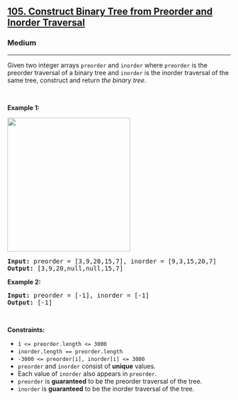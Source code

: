 <h2><a href="https://leetcode.com/problems/construct-binary-tree-from-preorder-and-inorder-traversal/">105. Construct Binary Tree from Preorder and Inorder Traversal</a></h2><h3>Medium</h3><hr><div style="user-select: auto;"><p style="user-select: auto;">Given two integer arrays <code style="user-select: auto;">preorder</code> and <code style="user-select: auto;">inorder</code> where <code style="user-select: auto;">preorder</code> is the preorder traversal of a binary tree and <code style="user-select: auto;">inorder</code> is the inorder traversal of the same tree, construct and return <em style="user-select: auto;">the binary tree</em>.</p>

<p style="user-select: auto;">&nbsp;</p>
<p style="user-select: auto;"><strong style="user-select: auto;">Example 1:</strong></p>
<img alt="" src="https://assets.leetcode.com/uploads/2021/02/19/tree.jpg" style="width: 277px; height: 302px; user-select: auto;">
<pre style="user-select: auto;"><strong style="user-select: auto;">Input:</strong> preorder = [3,9,20,15,7], inorder = [9,3,15,20,7]
<strong style="user-select: auto;">Output:</strong> [3,9,20,null,null,15,7]
</pre>

<p style="user-select: auto;"><strong style="user-select: auto;">Example 2:</strong></p>

<pre style="user-select: auto;"><strong style="user-select: auto;">Input:</strong> preorder = [-1], inorder = [-1]
<strong style="user-select: auto;">Output:</strong> [-1]
</pre>

<p style="user-select: auto;">&nbsp;</p>
<p style="user-select: auto;"><strong style="user-select: auto;">Constraints:</strong></p>

<ul style="user-select: auto;">
	<li style="user-select: auto;"><code style="user-select: auto;">1 &lt;= preorder.length &lt;= 3000</code></li>
	<li style="user-select: auto;"><code style="user-select: auto;">inorder.length == preorder.length</code></li>
	<li style="user-select: auto;"><code style="user-select: auto;">-3000 &lt;= preorder[i], inorder[i] &lt;= 3000</code></li>
	<li style="user-select: auto;"><code style="user-select: auto;">preorder</code> and <code style="user-select: auto;">inorder</code> consist of <strong style="user-select: auto;">unique</strong> values.</li>
	<li style="user-select: auto;">Each value of <code style="user-select: auto;">inorder</code> also appears in <code style="user-select: auto;">preorder</code>.</li>
	<li style="user-select: auto;"><code style="user-select: auto;">preorder</code> is <strong style="user-select: auto;">guaranteed</strong> to be the preorder traversal of the tree.</li>
	<li style="user-select: auto;"><code style="user-select: auto;">inorder</code> is <strong style="user-select: auto;">guaranteed</strong> to be the inorder traversal of the tree.</li>
</ul>
</div>